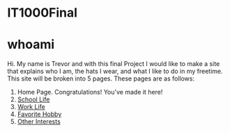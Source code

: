 # IT1000Final
# whoami
Hi. My name is Trevor and with this final Project I would like to make a site that explains who I am, the hats I wear, and what I like to do in my freetime. This site will be broken into 5 pages. These pages are as follows:

1. Home Page. Congratulations! You've made it here! 
2. [School Life](https://gigglebits.github.io/IT1000Final/SchoolLife.md)
3. [Work Life](https://gigglebits.github.io/IT1000Final/WorkLife.md) 
4. [Favorite Hobby](https://gigglebits.github.io/IT1000Final/FavoriteHobby.md)
5. [Other Interests](https://gigglebits.github.io/IT1000Final/OtherInterests.md)



